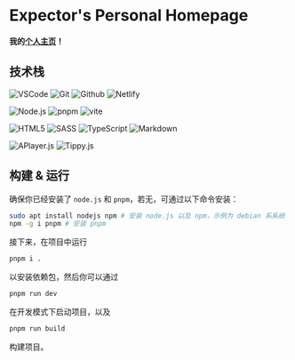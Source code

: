# Expector's Personal Homepage

**我的[个人主页](https://expector.netlify.app)！**

## 技术栈

![VSCode](https://img.shields.io/badge/vscodium-2F80ED?style=for-the-badge&logo=vscodium&logoColor=white)
![Git](https://img.shields.io/badge/git-F05032?style=for-the-badge&logo=git&logoColor=white)
![Github](https://img.shields.io/badge/github-181717?style=for-the-badge&logo=github&logoColor=white)
![Netlify](https://img.shields.io/badge/netlify-149cab?style=for-the-badge&logo=netlify&logoColor=white)

![Node.js](https://img.shields.io/badge/nodejs-5FA04E?style=for-the-badge&logo=node.js&logoColor=white)
![pnpm](https://img.shields.io/badge/pnpm-F69220?style=for-the-badge&logo=pnpm&logoColor=white)
![vite](https://img.shields.io/badge/vite-646CFF?style=for-the-badge&logo=vite&logoColor=white)

![HTML5](https://img.shields.io/badge/html5-E34F26?style=for-the-badge&logo=html5&logoColor=white)
![SASS](https://img.shields.io/badge/SASS-cc6699?style=for-the-badge&logo=sass&logoColor=white)
![TypeScript](https://img.shields.io/badge/typescript-3178C6?style=for-the-badge&logo=typescript&logoColor=white)
![Markdown](https://img.shields.io/badge/markdown-000000?style=for-the-badge&logo=markdown&logoColor=white)

![APlayer.js](https://user-images.githubusercontent.com/105506585/209420486-d56689af-ea02-441a-bd8f-2a98d662fe98.svg)
![Tippy.js](https://img.shields.io/badge/TIPPY.js-5b89f3?style=for-the-badge&logo=tippy.js&logoColor=white)

## 构建 & 运行

确保你已经安装了 `node.js` 和 `pnpm`，若无，可通过以下命令安装：

```sh
sudo apt install nodejs npm # 安装 node.js 以及 npm，示例为 debian 系系统
npm -g i pnpm # 安装 pnpm
```

接下来，在项目中运行

```sh
pnpm i .
```

以安装依赖包，然后你可以通过

```sh
pnpm run dev
```

在开发模式下启动项目，以及

```sh
pnpm run build
```

构建项目。
